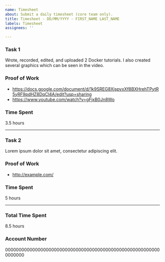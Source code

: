 ```yaml
---
name: Timesheet
about: Submit a daily timesheet (core team only).
title: Timesheet - DD/MM/YYYY - FIRST_NAME LAST_NAME
labels: Timesheet
assignees: ''

---
```


### Task 1
Wrote, recorded, edited, and uploaded 2 Docker tutorials. I also created several graphics which can be seen in the video.

### Proof of Work
- https://docs.google.com/document/d/1k9SREG8XjspvxXf8BXHrehTPytR5yRF9pdHZ8DqCl4A/edit?usp=sharing
- https://www.youtube.com/watch?v=gFjxB0Jn8Wo

### Time Spent
3.5 hours

---

### Task 2
Lorem ipsum dolor sit amet, consectetur adipiscing elit.

### Proof of Work
- http://example.com/

### Time Spent
5 hours

---

### Total Time Spent
8.5 hours

### Account Number
0000000000000000000000000000000000000000000000000000000000000000
